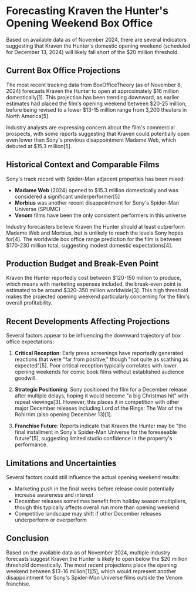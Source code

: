 # Forecasting Kraven the Hunter's Opening Weekend Box Office

Based on available data as of November 2024, there are several indicators suggesting that Kraven the Hunter's domestic opening weekend (scheduled for December 13, 2024) will likely fall short of the $20 million threshold.

## Current Box Office Projections

The most recent tracking data from BoxOfficeTheory (as of November 8, 2024) forecasts Kraven the Hunter to open at approximately $16 million domestically[1]. This projection has been trending downward, as earlier estimates had placed the film's opening weekend between $20-25 million, before being revised to a lower $13-15 million range from 3,200 theaters in North America[5].

Industry analysts are expressing concern about the film's commercial prospects, with some reports suggesting that Kraven could potentially open even lower than Sony's previous disappointment Madame Web, which debuted at $15.3 million[5].

## Historical Context and Comparable Films

Sony's track record with Spider-Man adjacent properties has been mixed:

- **Madame Web** (2024) opened to $15.3 million domestically and was considered a significant underperformer[5]
- **Morbius** was another recent disappointment for Sony's Spider-Man Universe (SPUMC)
- **Venom** films have been the only consistent performers in this universe

Industry forecasters believe Kraven the Hunter should at least outperform Madame Web and Morbius, but is unlikely to reach the levels Sony hopes for[4]. The worldwide box office range prediction for the film is between $170-230 million total, suggesting modest domestic expectations[4].

## Production Budget and Break-Even Point

Kraven the Hunter reportedly cost between $120-150 million to produce, which means with marketing expenses included, the break-even point is estimated to be around $320-350 million worldwide[3]. This high threshold makes the projected opening weekend particularly concerning for the film's overall profitability.

## Recent Developments Affecting Projections

Several factors appear to be influencing the downward trajectory of box office expectations:

1. **Critical Reception**: Early press screenings have reportedly generated reactions that were "far from positive," though "not quite as scathing as expected"[5]. Poor critical reception typically correlates with lower opening weekends for comic book films without established audience goodwill.

2. **Strategic Positioning**: Sony positioned the film for a December release after multiple delays, hoping it would become "a big Christmas hit" with repeat viewings[3]. However, this places it in competition with other major December releases including Lord of the Rings: The War of the Rohirrim (also opening December 13)[1].

3. **Franchise Future**: Reports indicate that Kraven the Hunter may be "the final installment in Sony's Spider-Man Universe for the foreseeable future"[5], suggesting limited studio confidence in the property's performance.

## Limitations and Uncertainties

Several factors could still influence the actual opening weekend results:

- Marketing push in the final weeks before release could potentially increase awareness and interest
- December releases sometimes benefit from holiday season multipliers, though this typically affects overall run more than opening weekend
- Competitive landscape may shift if other December releases underperform or overperform

## Conclusion

Based on the available data as of November 2024, multiple industry forecasts suggest Kraven the Hunter is likely to open below the $20 million threshold domestically. The most recent projections place the opening weekend between $13-16 million[1][5], which would represent another disappointment for Sony's Spider-Man Universe films outside the Venom franchise.
